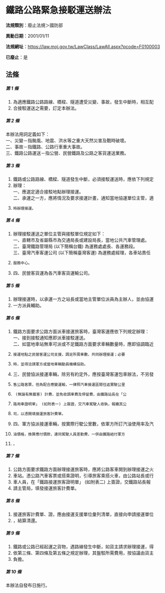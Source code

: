 # 鐵路公路緊急接駁運送辦法

**法規類別**：廢止法規＞國防部

**異動日期**：2001/01/11  

**法規網址**：https://law.moj.gov.tw/LawClass/LawAll.aspx?pcode=F0100003

**已廢止**：是



## 法條
##### 第 1 條
1. 為適應鐵路公路路線、橋樑、隧道遭受災變、事故，發生中斷時，相互配
1. 合接駁運送之需要，訂定本辦法。

##### 第 2 條
本辦法用詞定義如下：  
一、災變－指颱風、地震、洪水等之重大天然災害及戰時破壞。  
二、事故－指鐵路、公路行車重大事故。  
三、鐵路公路運送－指公營、民營鐵路及公路之客貨運送業務。

##### 第 3 條
1. 鐵路或公路路線、橋樑、隧道發生中斷，必須接駁運送時，應依下列規定
1. 辦理：  
一、應選定適合接駁地點辦理接運。  
二、承運之一方，應將情況及要求接運計畫，通知當地協運單位主管，適
1.     時辦理接運。

##### 第 4 條
1. 辦理接駁運送之單位主管與接駁單位規定如下：  
一、直轄市及省屬縣市為交通局長或建設局長，當地公共汽車管理處。  
二、臺灣鐵路管理局 (以下簡稱台鐵) 為運務處處長、各運務段。  
三、臺灣汽車客運公司 (以下簡稱臺灣客運) 為運務處經理，各車站責任
1.     服務中心。
1. 四、民營客貨運為各汽車客貨運輸公司。

##### 第 5 條
1. 辦理接運時，以承運一方之站長或當地主管單位派員為主辦人，並由協運
1. 一方派員輔助。

##### 第 6 條
1. 鐵路方面要求公路方面派車接運旅客時，臺灣客運應依下列規定辦理：  
一、接到接駁通知應即派車接駁運送。  
二、如當地車站無車可派或不足鐵路方面要求車輛數量時，應即協調臨近
1.     接運地點之民營客運公司支援，調足所需車數，共同辦理接運；必要
1.     時，並得洽請軍方或當地車輛動員機構協助。
1. 三、民營協派接運車輛，除另有約定外，應按臺灣客運包車辦法，不另發
1.     售公路客票，但為配合應變運輸，一律照汽車接運區間往返實駛公里
1.      (無論有無載客) 計費，並免收調車費及停留費，由鐵路站長在「公
1.     路用車證明單」 (如附表一) 上簽證，交汽車駕駛人收執，報繳其公
1.     司，以憑開填接運旅客計費單。
1. 四、軍方協派接運車輛，按實際行駛公里數，依軍方所訂汽油使用率及汽
1.     油價格，換算應付價款，連同駕駛人員差勤費，一併由鐵路結付軍方
1.     。

##### 第 7 條
1. 公路方面要求鐵路方面辦理接運旅客時，應將公路客車開到辦理接運之火
1. 車站。憑公路汽車客票或搭乘證明，引導旅客乘搭火車，由公路站長或行
1. 車人員，在「鐵路接運旅客證明單」 (如附表二) 上簽證，交鐵路站長報
1. 請主管局，填發接運旅客計費單。

##### 第 8 條
1. 接運旅客計費單、證，應由接運支援單位彙列清單，直接向申請接運單位
1. ，結算清還。

##### 第 9 條
1. 鐵路或公路已經起運之貨物，遇路線發生中斷，如貨主請求辦理接運，得
1. 依第三條、第四條及第五條之規定辦理，其盤駁所需費用，按協議由貨主
1. 負擔。

##### 第 10 條
本辦法自發布日施行。


